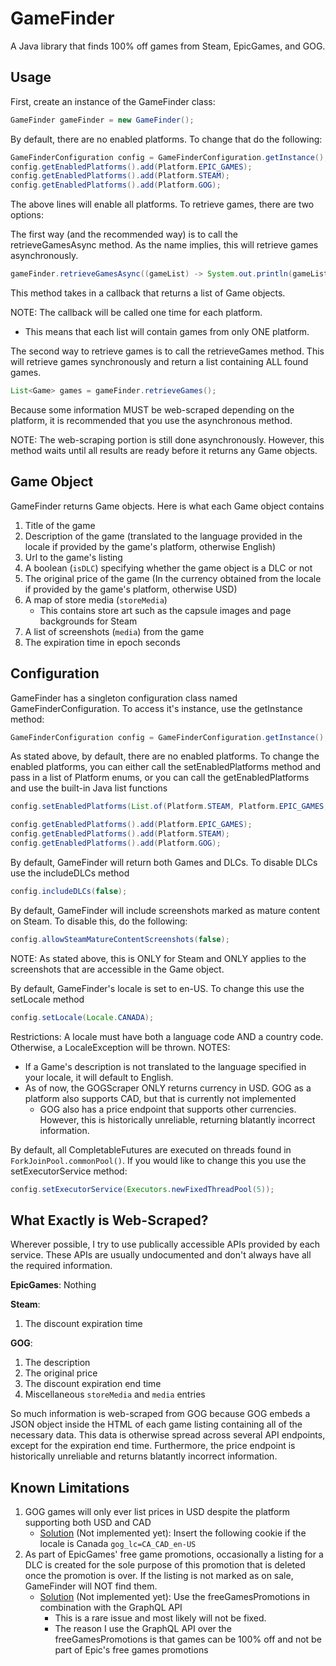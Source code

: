 # GameFinder
A Java library that finds 100% off games from Steam, EpicGames, and GOG.

## Usage
First, create an instance of the GameFinder class:
```java
GameFinder gameFinder = new GameFinder();
```

By default, there are no enabled platforms. To change that do the following:
```java
GameFinderConfiguration config = GameFinderConfiguration.getInstance();
config.getEnabledPlatforms().add(Platform.EPIC_GAMES);
config.getEnabledPlatforms().add(Platform.STEAM);
config.getEnabledPlatforms().add(Platform.GOG);
```
The above lines will enable all platforms. To retrieve games, there are two options:

The first way (and the recommended way) is to call the retrieveGamesAsync method.
As the name implies, this will retrieve games asynchronously.
```java
gameFinder.retrieveGamesAsync((gameList) -> System.out.println(gameList));
```
This method takes in a callback that returns a list of Game objects.

NOTE: The callback will be called one time for each platform. 
  * This means that each list will contain games from only ONE platform.

The second way to retrieve games is to call the retrieveGames method.
This will retrieve games synchronously and return a list containing ALL found games.
```java
List<Game> games = gameFinder.retrieveGames();
```
Because some information MUST be web-scraped depending on the platform, it is recommended that you use the asynchronous method.

NOTE: The web-scraping portion is still done asynchronously. However, this method waits until all results are ready before it returns any Game objects.

## Game Object
GameFinder returns Game objects. Here is what each Game object contains
1. Title of the game
2. Description of the game (translated to the language provided in the locale if provided by the game's platform, otherwise English)
3. Url to the game's listing
4. A boolean (`isDLC`) specifying whether the game object is a DLC or not
5. The original price of the game (In the currency obtained from the locale if provided by the game's platform, otherwise USD)
6. A map of store media (`storeMedia`)
   * This contains store art such as the capsule images and page backgrounds for Steam
7. A list of screenshots (`media`) from the game
8. The expiration time in epoch seconds

## Configuration
GameFinder has a singleton configuration class named GameFinderConfiguration.
To access it's instance, use the getInstance method:
```java
GameFinderConfiguration config = GameFinderConfiguration.getInstance();
```
As stated above, by default, there are no enabled platforms. To change the enabled platforms, you can either call the setEnabledPlatforms method and pass in a list of Platform enums, or you can call the getEnabledPlatforms and use the built-in Java list functions
```java
config.setEnabledPlatforms(List.of(Platform.STEAM, Platform.EPIC_GAMES, Platform.GOG));

config.getEnabledPlatforms().add(Platform.EPIC_GAMES);
config.getEnabledPlatforms().add(Platform.STEAM);
config.getEnabledPlatforms().add(Platform.GOG);
```

By default, GameFinder will return both Games and DLCs. To disable DLCs use the includeDLCs method
```java
config.includeDLCs(false);
```

By default, GameFinder will include screenshots marked as mature content on Steam. To disable this, do the following:
```java
config.allowSteamMatureContentScreenshots(false);
```
NOTE: As stated above, this is ONLY for Steam and ONLY applies to the screenshots that are accessible in the Game object.

By default, GameFinder's locale is set to en-US. To change this use the setLocale method
```java
config.setLocale(Locale.CANADA);
```
Restrictions: A locale must have both a language code AND a country code. Otherwise, a LocaleException will be thrown.
NOTES:
  * If a Game's description is not translated to the language specified in your locale, it will default to English.
  * As of now, the GOGScraper ONLY returns currency in USD. GOG as a platform also supports CAD, but that is currently not implemented
     * GOG also has a price endpoint that supports other currencies. However, this is historically unreliable, returning blatantly incorrect information.

By default, all CompletableFutures are executed on threads found in `ForkJoinPool.commonPool()`. If you would like to change this you use the setExecutorService method:
```java
config.setExecutorService(Executors.newFixedThreadPool(5));
```

## What Exactly is Web-Scraped?
Wherever possible, I try to use publically accessible APIs provided by each service. These APIs are usually undocumented and don't always have all the required information.

**EpicGames**: Nothing

**Steam**: 
  1. The discount expiration time

**GOG**:
  1. The description
  2. The original price
  3. The discount expiration end time
  4. Miscellaneous `storeMedia` and `media` entries

So much information is web-scraped from GOG because GOG embeds a JSON object inside the HTML of each game listing containing all of the necessary data.
This data is otherwise spread across several API endpoints, except for the expiration end time. Furthermore, the price endpoint is historically unreliable and returns blatantly incorrect information.

## Known Limitations
1. GOG games will only ever list prices in USD despite the platform supporting both USD and CAD
   * <ins>Solution</ins> (Not implemented yet): Insert the following cookie if the locale is Canada `gog_lc=CA_CAD_en-US`
2. As part of EpicGames' free game promotions, occasionally a listing for a DLC is created for the sole purpose of this promotion that is deleted once the promotion is over. If the listing is not marked as on sale, GameFinder will NOT find them.
   * <ins>Solution</ins> (Not implemented yet): Use the freeGamesPromotions in combination with the GraphQL API
      * This is a rare issue and most likely will not be fixed.
      * The reason I use the GraphQL API over the freeGamesPromotions is that games can be 100% off and not be part of Epic's free games promotions
